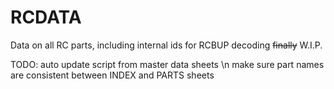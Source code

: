 # RCDATA
 Data on all RC parts, including internal ids for RCBUP decoding ~~finally~~
 W.I.P.


 TODO:
auto update script from master data sheets \n
make sure part names are consistent between INDEX and PARTS sheets
